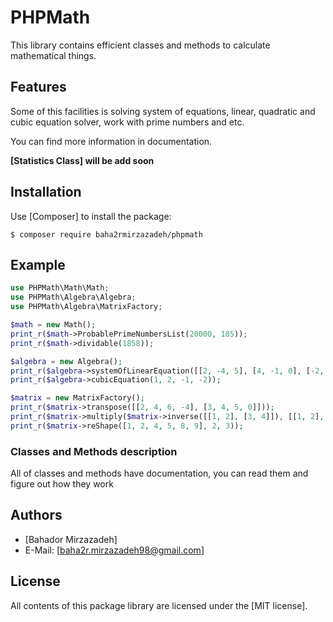 PHPMath
=======
This library contains efficient classes and methods to calculate mathematical things.

Features
--------
Some of this facilities is solving system of equations, linear, quadratic and cubic equation solver,
work with prime numbers and etc.

You can find more information in documentation.

**[Statistics Class] will be add soon**

Installation
------------
Use [Composer] to install the package:

```
$ composer require baha2rmirzazadeh/phpmath
```

Example
-------

```php
use PHPMath\Math\Math;
use PHPMath\Algebra\Algebra;
use PHPMath\Algebra\MatrixFactory;

$math = new Math();
print_r($math->ProbablePrimeNumbersList(20000, 185));
print_r($math->dividable(1858));

$algebra = new Algebra();
print_r($algebra->systemOfLinearEquation([[2, -4, 5], [4, -1, 0], [-2, 2, -3]], [[-33], [-5], [19]]));
print_r($algebra->cubicEquation(1, 2, -1, -2));

$matrix = new MatrixFactory();
print_r($matrix->transpose([[2, 4, 6, -4], [3, 4, 5, 0]]));
print_r($matrix->multiply($matrix->inverse([[1, 2], [3, 4]]), [[1, 2], [3, 4]]));
print_r($matrix->reShape([1, 2, 4, 5, 8, 9], 2, 3));
```

### Classes and Methods description
All of classes and methods have documentation, you can read them and figure out how they work

Authors
-------

* [Bahador Mirzazadeh]
* E-Mail: [baha2r.mirzazadeh98@gmail.com]

License
-------

All contents of this package library are licensed under the [MIT license].   
